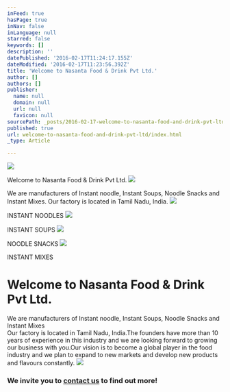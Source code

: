 ```yaml
---
inFeed: true
hasPage: true
inNav: false
inLanguage: null
starred: false
keywords: []
description: ''
datePublished: '2016-02-17T11:24:17.155Z'
dateModified: '2016-02-17T11:23:56.392Z'
title: 'Welcome to Nasanta Food & Drink Pvt Ltd.'
author: []
authors: []
publisher:
  name: null
  domain: null
  url: null
  favicon: null
sourcePath: _posts/2016-02-17-welcome-to-nasanta-food-and-drink-pvt-ltd.md
published: true
url: welcome-to-nasanta-food-and-drink-pvt-ltd/index.html
_type: Article

---
```

![](https://the-grid-user-content.s3-us-west-2.amazonaws.com/189b0565-36df-4ee4-a822-b6286ce44e4e.png)

Welcome to Nasanta Food & Drink Pvt 
Ltd. ![](https://the-grid-user-content.s3-us-west-2.amazonaws.com/16903d09-b656-4017-8d5e-0025f8d9b222.jpg)

We are manufacturers of Instant noodle, Instant Soups, Noodle Snacks and
Instant Mixes. Our factory is located in Tamil Nadu, India.
![](https://the-grid-user-content.s3-us-west-2.amazonaws.com/caa0827e-06cd-4491-b259-fd152b5bebee.jpg)

INSTANT NOODLES
![](https://the-grid-user-content.s3-us-west-2.amazonaws.com/c0e936bc-4a8c-4988-a60b-ab79a89e6970.jpg)

INSTANT SOUPS
![](https://the-grid-user-content.s3-us-west-2.amazonaws.com/81381e1e-1a33-4f29-9fa9-a43979afd99d.jpg)

NOODLE SNACKS
![](https://the-grid-user-content.s3-us-west-2.amazonaws.com/85ef7046-e198-4079-8dbd-baccb9f71a9c.jpg)

INSTANT MIXES

# **Welcome to Nasanta Food & Drink Pvt Ltd.**

We are manufacturers of Instant noodle, Instant Soups, Noodle Snacks and Instant Mixes  
Our factory is located in Tamil Nadu, India.The founders have more than 
10 years of experience in this industry and we are looking forward to 
growing our business with you.Our vision is to become a global player in
the food industry and we plan to expand to new markets and develop new 
products and flavours constantly.
![](https://the-grid-user-content.s3-us-west-2.amazonaws.com/b101c2c2-8647-46e7-80a8-a8ae5cfa1943.jpg)

### We invite you to [contact us][0] to find out more!

[0]: http://www.nasantafd.com/contact-us/ "Contact Us"